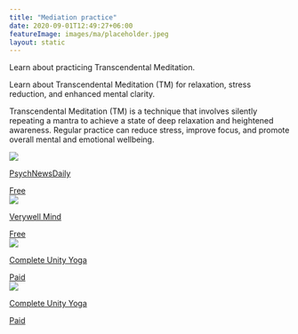 ```yaml
---
title: "Mediation practice"
date: 2020-09-01T12:49:27+06:00
featureImage: images/ma/placeholder.jpeg
layout: static
---
```


Learn about practicing Transcendental Meditation.

Learn about Transcendental Meditation (TM) for relaxation, stress reduction, and enhanced mental clarity.

Transcendental Meditation (TM) is a technique that involves silently repeating a mantra to achieve a state of deep relaxation and heightened awareness. Regular practice can reduce stress, improve focus, and promote overall mental and emotional wellbeing.

<a class="ma-link" href="https://www.psychnewsdaily.com/how-to-do-transcendental-meditation/"><div class="ma-card ma-card-Health"><div class="ma-icon"><img src ="/images/icon-check.png"/></div><div class="ma-name"><p>PsychNewsDaily</p></div><div class="ma-paid-text"><span>Free</span></div></div></a><a class="ma-link" href="https://www.verywellmind.com/transcendental-meditation-and-its-many-benefits-4159899"><div class="ma-card ma-card-Health"><div class="ma-icon"><img src ="/images/icon-check.png"/></div><div class="ma-name"><p>Verywell Mind</p></div><div class="ma-paid-text"><span>Free </span></div></div></a><a class="ma-link" href="https://www.awin1.com/cread.php?awinmid=29057&awinaffid=1198638&ued=https%3A%2F%2Fcompleteunityyoga.com%2F"><div class="ma-card ma-card-Health"><div class="ma-icon"><img src ="/images/icon-pound.png"/></div><div class="ma-name"><p>Complete Unity Yoga</p></div><div class="ma-paid-text"><span>Paid</span></div></div></a><a class="ma-link" href="https://www.awin1.com/cread.php?awinmid=29057&awinaffid=1198638&ued=https%3A%2F%2Fcompleteunityyoga.com%2F"><div class="ma-card ma-card-Health"><div class="ma-icon"><img src ="/images/icon-pound.png"/></div><div class="ma-name"><p>Complete Unity Yoga</p></div><div class="ma-paid-text"><span>Paid</span></div></div></a>  

<br/><br/>






